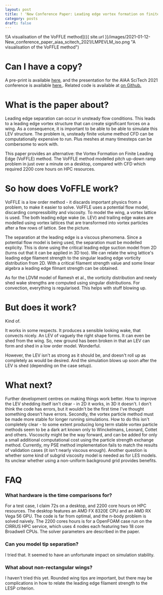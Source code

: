 ```yaml
---
layout: post
title: ! 'New Conference Paper: Leading edge vortex formation on finite wings using vortex particles'
category: posts
draft: false
---
```


![A visualisation of the VoFFLE method]({{ site.url }}/images/2021-01-12-New_conference_paper_aiaa_scitech_2021/LMPEVLM_iso.png "A visualisation of the VoFFLE method")

# Can I have a copy?

A pre-print is available <a href="https://www.hjab.co.uk/pdf_files/Bird2021_VoFFLE_preprint.pdf">here</a>, and the presentation for the AIAA SciTech 2021 conference is available <a href="https://youtu.be/K4W09EfRaVw">here.</a>. Related code is available at <a href="https://github.com/hjabird/LiftingLineTheory.jl/commit/1efa38267ab84675a6e157f5dca1d74205db398b">on Github.</a>

# What is the paper about?

Leading edge separation can occur in unsteady flow conditions. This leads to a leading edge vortex structure that can create significant forces on a wing. As a consequence, it is important to be able to be able to simulate this LEV structure. The problem is, unsteady finite volume method CFD can be computationally expensive to run. Plus meshes at many timesteps can be combersome to work with.

This paper provides an alternative: the Vortex Formation on Finite Leading Edge (VoFFLE) method. The VoFFLE method modelled pitch up-down ramp problem in just over a minute on a desktop, compared with CFD which required 2200 core hours on HPC resources.

# So how does VoFFLE work?

VoFFLE is a low order method - it discards important physics from a problem, to make it easier to solve. VoFFLE uses a potential flow model, discarding compressibility and viscosity. To model the wing, a vortex lattice is used. The both leading edge wake (ie. LEV) and trailing edge wakes are modelled using vortex lattices that are transformed into vortex particles after a few rows of lattice. See the picture.

The separation at the leading edge is a viscous phenomena. Since a potential flow model is being used, the separation must be modelled explicity. This is done using the critical leading edge suction model from 2D (turns out that it can be applied in 3D too). We can relate the wing lattice's leading edge filament strength to the singular leading edge vorticity distribution from 2D. With  a critical filament strength value and some linear algebra a leading edge filmant strength can be obtained. 

As for the LDVM model of Ramesh et al., the vorticity distribution and newly shed wake strengths are computed using singular distributions. For convection, everything is regularised. This helps with stuff blowing up.

# But does it work?

Kind of.

It works in some respects. It produces  a sensible looking wake, that convects nicely. An LEV of vaguely the right shape forms. It can even be shed from the wing. So, new ground has been broken in that an LEV can form and shed in a low order model. Wonderful.

However, the LEV isn't as strong as it should be, and doesn't roll up as completely as would be desired. And the simulation blows up soon after the LEV is shed (depending on the case setup). 

# What next?

Further development centres on making things work better. How to improve the LEV shedding itself isn't clear - in 2D it works, in 3D it doesn't. I don't think the code has errors, but it wouldn't be the first time I've thought something doesn't have errors. Secondly, the vortex particle method must be made more stable for longer running simulations. How to do this isn't completely clear - to some extent producing long term stable vortex particle methods seem to be a dark art known only to Winckelmans, Leonard, Cottet and others. Viscoscity might be the way forward, and can be added for only a small additional computational cost using the particle strength exchange method. Currently, my PSE method implementation fails to match the results of validation cases (it isn't nearly viscous enough). Another question is whether some kind of subgrid viscosity model is needed as for LES models. Its unclear whether using a non-uniform background grid provides benefits.


# FAQ

### What hardware is the time comparisons for?
For a test case, I claim 72s on a desktop, and 2200 core hours on HPC resources. The desktop features an AMD FX 8320E CPU and an AMD RX Vega 56 GPU. The code is far from optimal, and the n-body problem is solved naively. The 2200 cores hours is for a OpenFOAM case run on the CIRRUS HPC service, which uses 4 nodes each featuring two 18 core Broadwell CPUs. The solver parameters are described in the paper.

### Can you model tip separation?
I tried that. It seemed to have an unfortunate impact on simulation stability.

### What about non-rectangular wings?
I haven't tried this yet. Rounded wing tips are important, but there may be complications in how to relate the leading edge filament strength to the LESP criterion.


